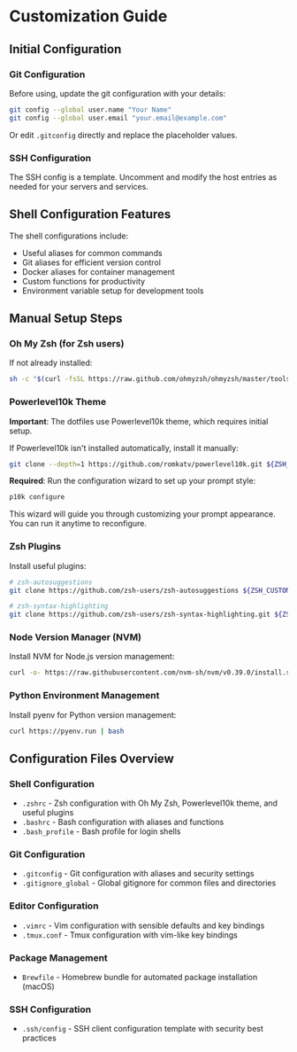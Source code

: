 # Customization Guide

## Initial Configuration

### Git Configuration
Before using, update the git configuration with your details:

```bash
git config --global user.name "Your Name"
git config --global user.email "your.email@example.com"
```

Or edit `.gitconfig` directly and replace the placeholder values.

### SSH Configuration
The SSH config is a template. Uncomment and modify the host entries as needed for your servers and services.

## Shell Configuration Features

The shell configurations include:
- Useful aliases for common commands
- Git aliases for efficient version control
- Docker aliases for container management
- Custom functions for productivity
- Environment variable setup for development tools

## Manual Setup Steps

### Oh My Zsh (for Zsh users)
If not already installed:

```bash
sh -c "$(curl -fsSL https://raw.github.com/ohmyzsh/ohmyzsh/master/tools/install.sh)"
```

### Powerlevel10k Theme
**Important**: The dotfiles use Powerlevel10k theme, which requires initial setup.

If Powerlevel10k isn't installed automatically, install it manually:

```bash
git clone --depth=1 https://github.com/romkatv/powerlevel10k.git ${ZSH_CUSTOM:-$HOME/.oh-my-zsh/custom}/themes/powerlevel10k
```

**Required**: Run the configuration wizard to set up your prompt style:

```bash
p10k configure
```

This wizard will guide you through customizing your prompt appearance. You can run it anytime to reconfigure.

### Zsh Plugins
Install useful plugins:

```bash
# zsh-autosuggestions
git clone https://github.com/zsh-users/zsh-autosuggestions ${ZSH_CUSTOM:-~/.oh-my-zsh/custom}/plugins/zsh-autosuggestions

# zsh-syntax-highlighting
git clone https://github.com/zsh-users/zsh-syntax-highlighting.git ${ZSH_CUSTOM:-~/.oh-my-zsh/custom}/plugins/zsh-syntax-highlighting
```

### Node Version Manager (NVM)
Install NVM for Node.js version management:

```bash
curl -o- https://raw.githubusercontent.com/nvm-sh/nvm/v0.39.0/install.sh | bash
```

### Python Environment Management
Install pyenv for Python version management:

```bash
curl https://pyenv.run | bash
```

## Configuration Files Overview

### Shell Configuration
- `.zshrc` - Zsh configuration with Oh My Zsh, Powerlevel10k theme, and useful plugins
- `.bashrc` - Bash configuration with aliases and functions
- `.bash_profile` - Bash profile for login shells

### Git Configuration
- `.gitconfig` - Git configuration with aliases and security settings
- `.gitignore_global` - Global gitignore for common files and directories

### Editor Configuration
- `.vimrc` - Vim configuration with sensible defaults and key bindings
- `.tmux.conf` - Tmux configuration with vim-like key bindings

### Package Management
- `Brewfile` - Homebrew bundle for automated package installation (macOS)

### SSH Configuration
- `.ssh/config` - SSH client configuration template with security best practices